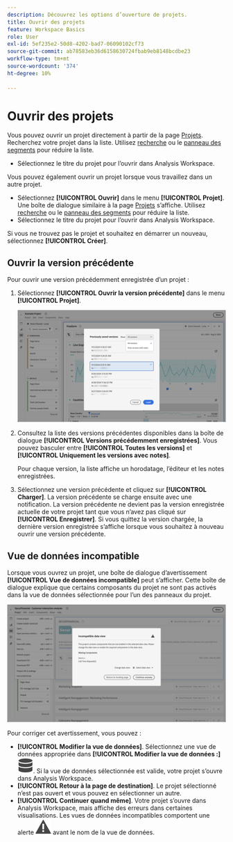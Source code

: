 ```yaml
---
description: Découvrez les options d’ouverture de projets.
title: Ouvrir des projets
feature: Workspace Basics
role: User
exl-id: 5ef235e2-50d8-4202-bad7-06090102cf73
source-git-commit: ab78583eb36d6158630724fbab9eb8148bcdbe23
workflow-type: tm+mt
source-wordcount: '374'
ht-degree: 10%

---
```


# Ouvrir des projets

Vous pouvez ouvrir un projet directement à partir de la page [Projets](/help/analysis-workspace/build-workspace-project/freeform-overview.md). Recherchez votre projet dans la liste. Utilisez [recherche](/help/analysis-workspace/build-workspace-project/freeform-overview.md#search) ou le [panneau des segments](/help/analysis-workspace/build-workspace-project/freeform-overview.md#segment-panel) pour réduire la liste.

* Sélectionnez le titre du projet pour l’ouvrir dans Analysis Workspace.

Vous pouvez également ouvrir un projet lorsque vous travaillez dans un autre projet.

* Sélectionnez **[!UICONTROL Ouvrir]** dans le menu **[!UICONTROL Projet]**. Une boîte de dialogue similaire à la page [Projets](/help/analysis-workspace/build-workspace-project/freeform-overview.md) s’affiche.  Utilisez [recherche](/help/analysis-workspace/build-workspace-project/freeform-overview.md#search) ou le [panneau des segments](/help/analysis-workspace/build-workspace-project/freeform-overview.md#segment-panel) pour réduire la liste.
* Sélectionnez le titre du projet pour l’ouvrir dans Analysis Workspace.

Si vous ne trouvez pas le projet et souhaitez en démarrer un nouveau, sélectionnez **[!UICONTROL Créer]**.

## Ouvrir la version précédente

Pour ouvrir une version précédemment enregistrée d’un projet :

1. Sélectionnez **[!UICONTROL Ouvrir la version précédente]** dans le menu **[!UICONTROL Projet]**.

   ![Liste des versions de projet enregistrées précédemment et des options pour afficher Toutes les versions ou Uniquement les versions avec des notes.](assets/open-previously-saved.png)

1. Consultez la liste des versions précédentes disponibles dans la boîte de dialogue **[!UICONTROL Versions précédemment enregistrées]**. Vous pouvez basculer entre **[!UICONTROL Toutes les versions]** et **[!UICONTROL Uniquement les versions avec notes]**.

   Pour chaque version, la liste affiche un horodatage, l’éditeur et les notes enregistrées.


1. Sélectionnez une version précédente et cliquez sur **[!UICONTROL Charger]**.
La version précédente se charge ensuite avec une notification. La version précédente ne devient pas la version enregistrée actuelle de votre projet tant que vous n’avez pas cliqué sur **[!UICONTROL Enregistrer]**. Si vous quittez la version chargée, la dernière version enregistrée s’affiche lorsque vous souhaitez à nouveau ouvrir une version précédente.


## Vue de données incompatible

Lorsque vous ouvrez un projet, une boîte de dialogue d’avertissement **[!UICONTROL Vue de données incompatible]** peut s’afficher. Cette boîte de dialogue explique que certains composants du projet ne sont pas activés dans la vue de données sélectionnée pour l’un des panneaux du projet.

![ Incompatible ](assets/incompatible-data-view.png)

Pour corriger cet avertissement, vous pouvez :

* **[!UICONTROL Modifier la vue de données]**. Sélectionnez une vue de données appropriée dans **[!UICONTROL Modifier la vue de données :]** ![Données](/help/assets/icons/Data.svg). Si la vue de données sélectionnée est valide, votre projet s’ouvre dans Analysis Workspace.
* **[!UICONTROL Retour à la page de destination]**. Le projet sélectionné n’est pas ouvert et vous pouvez en sélectionner un autre.
* **[!UICONTROL Continuer quand même]**. Votre projet s’ouvre dans Analysis Workspace, mais affiche des erreurs dans certaines visualisations. Les vues de données incompatibles comportent une alerte ![Alerte](/help/assets/icons/Alert.svg) avant le nom de la vue de données.
